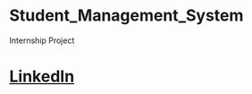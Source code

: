 # Student_Management_System
Internship Project


# [LinkedIn](https://www.linkedin.com/in/sonawaneprathamesh/)
